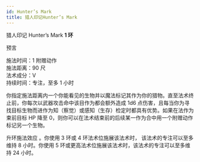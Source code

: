 ```yaml
---
id: Hunter’s Mark
title: 猎人印记Hunter’s Mark
---
```


猎人印记 Hunter’s Mark
**1 环**

预言

施法时间：1 附赠动作  
施法距离：90 尺  
法术成分：V  
持续时间：专注，至多 1 小时

你指定施法距离内一个你能看见的生物并以魔法标记其作为你的猎物。直至法术终止前，你每次以武器攻击命中该目作为都会额外造成 1d6 点伤害，且每当你为寻找目标生物而进作为知（察觉）或感知（生存）检定时都具有优势。如果在法作为束前目标 HP 降至 0，则你可以在法术结束前的后续某一作为合中用一个附赠动作标记另一个生物。

升环施法效应
。你使用 3 环或 4 环法术位施展该法术时，
该法术的专注可以至多维持 8 小时。你使用 5 环或更高法术位施展该法术时，该法术的专注可以至多维持 24 小时。
